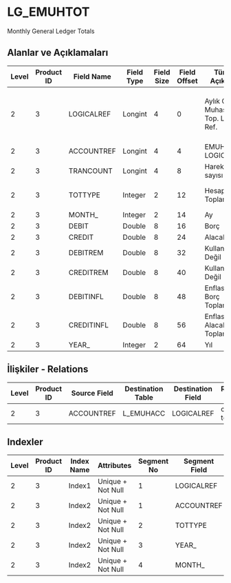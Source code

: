 # LG_EMUHTOT

Monthly General Ledger Totals 

## Alanlar ve Açıklamaları

| Level | Product ID | Field Name | Field Type | Field Size | Field Offset | Türkçe Açıklama | Expression |
| ----- | ---------- | ---------- | ---------- | ---------- | ------------ | --------------- | ---------- |
| 2 | 3 | LOGICALREF | Longint | 4 | 0 | Aylık Genel Muhasebe Top. Log. Ref. | Monthly General Ledger Totals Logical Reference |
| 2 | 3 | ACCOUNTREF | Longint | 4 | 4 | EMUHACC LOGICALREF | EMUHACC LOGICALREF |
| 2 | 3 | TRANCOUNT | Longint | 4 | 8 | Hareket sayısı | Transaction Count |
| 2 | 3 | TOTTYPE | Integer | 2 | 12 | Hesap Özeti Toplam Türü | Account Summary Total Type |
| 2 | 3 | MONTH_ | Integer | 2 | 14 | Ay | Month |
| 2 | 3 | DEBIT | Double | 8 | 16 | Borç | Debit |
| 2 | 3 | CREDIT | Double | 8 | 24 | Alacak | Credit |
| 2 | 3 | DEBITREM | Double | 8 | 32 | Kullanımda Değil | Not In Use |
| 2 | 3 | CREDITREM | Double | 8 | 40 | Kullanımda Değil | Not In Use |
| 2 | 3 | DEBITINFL | Double | 8 | 48 | Enflasyon Borç Toplamı | Inflation Debit Total |
| 2 | 3 | CREDITINFL | Double | 8 | 56 | Enflasyon Alacak Toplamı | Inflation Credit Total |
| 2 | 3 | YEAR_ | Integer | 2 | 64 | Yıl | Year |

## İlişkiler - Relations

| Level | Product ID | Source Field | Destination Table | Destination Field | Relation Type | Extra Condition |
| ----- | ---------- | ------------ | ---------------- | ---------------- | ------------- | --------------- |
| 2 | 3 | ACCOUNTREF | L_EMUHACC | LOGICALREF | one-to-one |  |

## Indexler

| Level | Product ID | Index Name | Attributes | Segment No | Segment Field | Sense |
| ----- | ---------- | ---------- | ---------- | ---------- | ------------- | ----- |
| 2 | 3 | Index1 | Unique + Not Null | 1 | LOGICALREF | Ascending |
| 2 | 3 | Index2 | Unique + Not Null | 1 | ACCOUNTREF | Ascending |
| 2 | 3 | Index2 | Unique + Not Null | 2 | TOTTYPE | Ascending |
| 2 | 3 | Index2 | Unique + Not Null | 3 | YEAR_ | Ascending |
| 2 | 3 | Index2 | Unique + Not Null | 4 | MONTH_ | Ascending |

